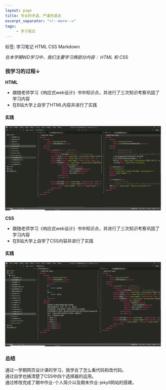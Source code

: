 ```yaml
---
layout: page
title: 专业的术语，严谨的语法
excerpt_separator: "<!--more-->"
tags:
     - 学习笔记
---  
```

标签: 学习笔记 HTML CSS Markdown
<!--more--> 
*在本学期WD学习中，我们主要学习俩部分内容：*
*HTML 和 CSS*

### 我学习的过程↓
**HTML**
- 跟随老师学习《响应式web设计》书中知识点，并进行了三次知识考察巩固了学习内容  
- 在B站大学上自学了HTML内容并进行了实践  

#### 实践  
![HTML学习](/assets/images/HTML.png)  

**CSS**
- 跟随老师学习《响应式web设计》书中知识点，并进行了三次知识考察巩固了学习内容   
- 在B站大学上自学了CSS内容并进行了实践

#### 实践
![CSS学习](/assets/images/CSS.png)  

### 总结
通过一学期网页设计课的学习，我学会了怎么看代码和改代码。  
通过自学也搞清楚了CSS中四个选择器的运用。  
通过修改完成了期中作业-个人简介以及期末作业-jekyll网站的搭建。

